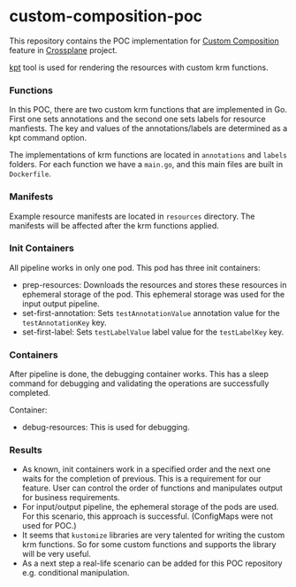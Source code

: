 # custom-composition-poc

This repository contains the POC implementation for [Custom Composition]
feature in [Crossplane] project.

[kpt] tool is used for rendering the resources with custom krm functions.

### Functions

In this POC, there are two custom krm functions that are implemented in Go.
First one sets annotations and the second one sets labels for resource manfiests.
The key and values of the annotations/labels are determined as a kpt command option.

The implementations of krm functions are located in `annotations` and `labels` folders.
For each function we have a `main.go`, and this main files are built in `Dockerfile`.

### Manifests

Example resource manifests are located in `resources` directory. The manifests will be
affected after the krm functions applied.

### Init Containers

All pipeline works in only one pod. This pod has three init containers:

- prep-resources: Downloads the resources and stores these resources
in ephemeral storage of the pod. This ephemeral storage was used for the input output 
pipeline.
- set-first-annotation: Sets `testAnnotationValue` annotation value for the `testAnnotationKey`
key.
- set-first-label: Sets `testLabelValue` label value for the `testLabelKey` key.

### Containers

After pipeline is done, the debugging container works. This has a sleep command for
debugging and validating the operations are successfully completed.

Container:
- debug-resources: This is used for debugging.

### Results

- As known, init containers work in a specified order and the next one waits for the
completion of previous. This is a requirement for our feature. User can control the order of
functions and manipulates output for business requirements.
- For input/output pipeline, the ephemeral storage of the pods are used. For this scenario,
this approach is successful. (ConfigMaps were not used for POC.)
- It seems that `kustomize` libraries are very talented for writing the custom krm functions.
So for some custom functions and supports the library will be very useful.
- As a next step a real-life scenario can be added for this POC repository e.g.
conditional manipulation.

[Custom Composition]: https://github.com/crossplane/crossplane/issues/2524
[Crossplane]: https://github.com/crossplane/crossplane
[kpt]: https://kpt.dev/book/04-using-functions/